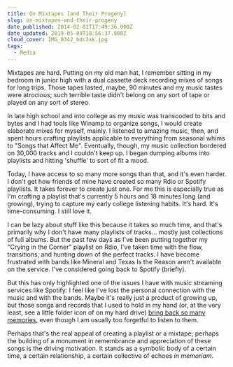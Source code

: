 ```yaml
---
title: On Mixtapes [and Their Progeny]
slug: on-mixtapes-and-their-progeny
date_published: 2014-02-01T17:49:36.000Z
date_updated: 2019-05-09T18:56:37.000Z
cloud_cover: IMG_0342_bdc2xk.jpg
tags:
  - Media
---
```


Mixtapes are hard. Putting on my old man hat, I remember sitting in my bedroom in junior high with a dual cassette deck recording mixes of songs for long trips. Those tapes lasted, maybe, 90 minutes and my music tastes were atrocious; such terrible taste didn't belong on any sort of tape or played on any sort of stereo.

In late high school and into college as my music was transcoded to bits and bytes and I had tools like Winamp to organize songs, I would create elaborate mixes for myself, mainly. I listened to amazing music, then, and spent hours crafting playlists applicable to everything from seasonal whims to "Songs that Affect Me". Eventually, though, my music collection bordered on 30,000 tracks and I couldn't keep up. I began dumping albums into playlists and hitting 'shuffle' to sort of fit a mood.

Today, I have access to so many more songs than that, and it's even harder. I don't get how friends of mine have created so many Rdio or Spotify playlists. It takes forever to create just one. For me this is especially true as I'm crafting a playlist that's currently 5 hours and 18 minutes long (and growing), trying to capture my early college listening habits. It's hard. It's time-consuming. I still love it.

I can be lazy about stuff like this because it takes so much time, and that's primarily why I don't have many playlists of tracks... mostly just collections of full albums. But the past few days as I've been putting together my "Crying in the Corner" playlist on Rdio, I've taken time with the flow, transitions, and hunting down of the perfect tracks. I have become frustrated with bands like Mineral and Texas Is the Reason aren't available on the service. I've considered going back to Spotify (briefly).

But this has only highlighted one of the issues I have with music streaming services like Spotify: I feel like I've lost the personal connection with the music and with the bands. Maybe it's really just a product of growing up, but those songs and records that I used to hold in my hand (or, at the very least, see a little folder icon of on my hard drive) [bring back so many memories](/posts/on-music-memory/), even though I am usually too forgetful to listen to them.

Perhaps that's the real appeal of creating a playlist or a mixtape; perhaps the building of a monument in remembrance and appreciation of these songs is the driving motivation. It stands as a symbolic body of a certain time, a certain relationship, a certain collective of echoes *in memoriam*.
